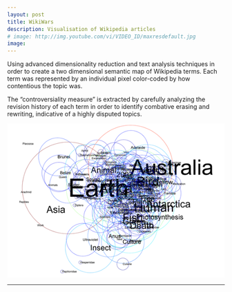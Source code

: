 ```yaml
---
layout: post
title: WikiWars
description: Visualisation of Wikipedia articles
# image: http://img.youtube.com/vi/VIDEO_ID/maxresdefault.jpg
image: 
---
```


<p>Using advanced dimensionality reduction and text analysis techniques in order to create a two dimensional semantic map of Wikipedia terms. Each term was represented by an individual pixel color-coded by how contentious the topic was. </p>

<p>
The “controversiality measure” is extracted by carefully analyzing the revision history of each term in order to identify combative erasing and rewriting, indicative of a highly disputed topics.
</p>

<img src="projects/wikiwars/Butterfly2000-560.png" alt="" width="560">
<!-- 
(Visualisation &amp; Sonification joint course, HUJI, Bezalel)</p>
-->


<hr />

